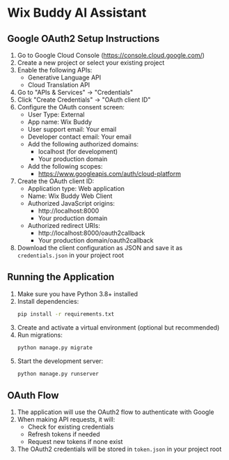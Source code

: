 # Wix Buddy AI Assistant

## Google OAuth2 Setup Instructions

1. Go to Google Cloud Console (https://console.cloud.google.com/)
2. Create a new project or select your existing project
3. Enable the following APIs:
   - Generative Language API
   - Cloud Translation API
4. Go to "APIs & Services" → "Credentials"
5. Click "Create Credentials" → "OAuth client ID"
6. Configure the OAuth consent screen:
   - User Type: External
   - App name: Wix Buddy
   - User support email: Your email
   - Developer contact email: Your email
   - Add the following authorized domains:
     - localhost (for development)
     - Your production domain
   - Add the following scopes:
     - https://www.googleapis.com/auth/cloud-platform
7. Create the OAuth client ID:
   - Application type: Web application
   - Name: Wix Buddy Web Client
   - Authorized JavaScript origins:
     - http://localhost:8000
     - Your production domain
   - Authorized redirect URIs:
     - http://localhost:8000/oauth2callback
     - Your production domain/oauth2callback
8. Download the client configuration as JSON and save it as `credentials.json` in your project root

## Running the Application

1. Make sure you have Python 3.8+ installed
2. Install dependencies:
   ```bash
   pip install -r requirements.txt
   ```
3. Create and activate a virtual environment (optional but recommended)
4. Run migrations:
   ```bash
   python manage.py migrate
   ```
5. Start the development server:
   ```bash
   python manage.py runserver
   ```

## OAuth Flow

1. The application will use the OAuth2 flow to authenticate with Google
2. When making API requests, it will:
   - Check for existing credentials
   - Refresh tokens if needed
   - Request new tokens if none exist
3. The OAuth2 credentials will be stored in `token.json` in your project root
